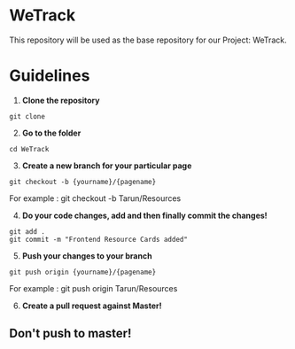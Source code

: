 # WeTrack
This repository will be used as the base repository for our Project: WeTrack.

# **Guidelines** 

1. **Clone the repository**

``` git clone ```

2. **Go to the folder**

``` cd WeTrack ```

3. **Create a new branch for your particular page**

``` git checkout -b {yourname}/{pagename} ```

For example : git checkout -b Tarun/Resources

4. **Do your code changes, add and then finally commit the changes!**

``` 
git add .
git commit -m "Frontend Resource Cards added"    
```

5. **Push your changes to your branch**

```git push origin {yourname}/{pagename}```

For example : git push origin Tarun/Resources

6. **Create a pull request against Master!**


## **Don't push to master!**
